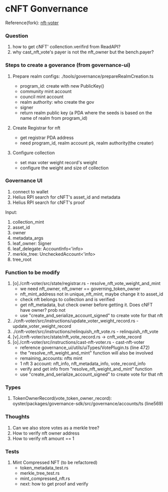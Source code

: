# cNFT Gonvernance
Reference(fork): [nft-voter](https://github.com/solana-labs/governance-program-library/tree/master/programs/nft-voter)

### Question
1. how to get cNFT' collenction.verifird from ReadAPI?
2. why cast_nft_vote's payer is not the nft_owner but the bench.payer?

### Steps to create a goverance (from governance-ui)
1. Prepare realm configs: ./tools/governance/prepareRealmCreation.ts
    - program_id: create with new PublicKey()
    - community mint account
    - council mint account
    - realm authority: who create the gov
    - signer
    - return realm public key (a PDA where the seeds is based on the name of realm from program_id)

2. Create Registrar for nft
    - get registrar PDA address
    - need program_id, realm account pk, realm authority(the creater)

3. Configure collection
    - set max voter weight record's weight
    - configure the weight and size of collection

### Governance UI
1. connect to wallet
2. Helius RPI search for cNFT's asset_id and metadata
3. Helius RPI search for cNFT's proof

Input:
1. collection_mint
2. asset_id
3. owner
4. metadata_args
5. leaf_owner: Signer
6. leaf_delegate: AccountInfo<'info>
7. merkle_tree: UncheckedAccount<'info>
8. tree_root

### Function to be modify
1. [o]./cnft-voter/src/state/registrar.rs - resolve_nft_vote_weight_and_mint
    - we need nft_owner, nft_owner == governing_token_owner
    - nft_mint_address not in unique_nft_mint, maybe change it to asset_id
    - check nft belongs to collection and is verified
    - get nft_metadata, but check owner before getting it. Does cNFT have owner? prob not
    - use "create_and_serialize_account_signed" to create vote for that nft
2. ./cnft-voter/src/instructions/update_voter_weight_record.rs - update_voter_weight_record
3. ./cnft-voter/src/instructions/relinquish_nft_vote.rs - relinquish_nft_vote
4. [v]./cnft-voter/src/state/nft_vote_record.rs -> cnft_vote_record
5. [o]./cnft-voter/src/instructions/cast-nft-voter.rs - cast-nft-voter
    - reference governance_ui/utils/uiTypes/VotePlugin.ts (line 472)
    - the "resolve_nft_weight_and_mint" function will also be involved
    - remaining_accounts: nfts mint
    - 1 nft 3 account: nft_info, nft_metadata_info, vote_record_info
    - verify and get info from "resolve_nft_weight_and_mint" function
    - use "create_and_serialize_account_signed" to create vote for that nft

### Types
1. TokenOwnerRecord(vote_token_owner_record): oyster/packages/governance-sdk/src/governance/accounts/ts (line569)

### Thoughts
1. Can we also store votes as a merkle tree?
2. How to verify nft owner address
3. How to verify nft amount == 1

### Tests
1. Mint Compressed NFT (to be refactored)
    - token_metadata_test.rs
    - merkle_tree_test.rs
    - mint_compressed_nft.rs
    - next: how to get proof and verify